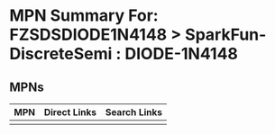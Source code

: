 



# MPN Summary For: FZSDSDIODE1N4148 > SparkFun-DiscreteSemi : DIODE-1N4148

## MPNs
  

|MPN|Direct Links|Search Links|
| :--- | :--- | :--- |
||||
